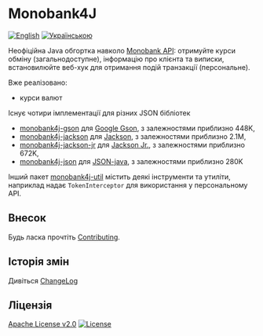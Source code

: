 # Monobank4J

[![English](https://img.shields.io/badge/%F0%9F%93%84-English-blue)](readme.md)
[![Українською](https://img.shields.io/badge/%F0%9F%93%84-%D0%A3%D0%BA%D1%80%D0%B0%D1%97%D0%BD%D1%81%D1%8C%D0%BA%D0%BE%D1%8E-blue)](readme.uk.md)

Неофіційна Java обгортка навколо [Monobank API][monobank-api]: отримуйте курси
обміну (загальнодоступне), інформацію про клієнта та виписки,
встановилюйте веб-хук для отримання подій транзакції (персональне).

Вже реалізовано:

-   курси валют

Існує чотири імплементації для різних JSON бібліотек

-   [monobank4j-gson](monobank4j-gson) для [Google Gson][gson], з залежностями приблизно 448K,
-   [monobank4j-jackson](monobank4j-jackson) для [Jackson][jackson], з залежностями приблизно 2.1M,
-   [monobank4j-jackson-jr](monobank4j-jackson-jr) для [Jackson Jr.][jackson-jr], з залежностями приблизно 672K,
-   [monobank4j-json](monobank4j-json) для [JSON-java][json], з залежностями приблизно 280K

Інший пакет [monobank4j-util](monobank4j-util) містить деякі інструменти та утиліти, наприклад надає `TokenInterceptor` для використання у
персональному API.

## Внесок

Будь ласка прочтіть [Contributing](contributing.md).

## Історія змін

Дивіться [ChangeLog](changelog.md)

## Ліцензія

[Apache License v2.0](LICENSE)
[![License](https://img.shields.io/badge/license-Apache%202.0-blue.svg?style=flat)](http://www.apache.org/licenses/LICENSE-2.0.html)

[monobank-api]: https://api.monobank.ua/docs/ "Monobank API для отримання інформації про виписки та стан особистого рахунку"
[gson]: https://github.com/google/gson "A Java serialization/deserialization library to convert Java Objects into JSON and back"
[jackson]: https://github.com/FasterXML/jackson "JSON for Java"
[jackson-jr]: https://github.com/FasterXML/jackson-jr "A compact alternative to full Jackson Databind component"
[json]: https://github.com/stleary/JSON-java "A reference implementation of a JSON package in Java"
